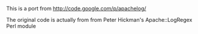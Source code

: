 This is a port from http://code.google.com/p/apachelog/

The original code is actually from from Peter Hickman's Apache::LogRegex Perl module